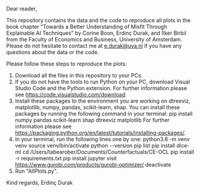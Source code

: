 Dear reader,

This repository contains the data and the code to reproduce all plots in the book chapter "Towards a Better Understanding of Misfit Through Explainable AI Techniques" by Corine Boon, Erdinç Durak, and İlker Birbil from the Faculty of Economics and Business, University of Amsterdam. Please do not hesitate to contact me at e.durak@uva.nl if you have any questions about the data or the code.

Please follow these steps to reproduce the plots:

1. Download all the files in this repository to your PCs.
2. If you do not have the tools to run Python on your PC, download Visual Studio Code and the Python extension. For further information please see https://code.visualstudio.com/download.
3. Install these packages to the environment you are working on dtreeviz, matplotlib, numpy, pandas, scikit-learn, shap. You can install these packages by running the following command in your terminal:
   pip install numpy pandas scikit-learn shap dtreeviz matplotlib
   For further information please see https://packaging.python.org/en/latest/tutorials/installing-packages/.
4. In your terminal, run the following lines one by one:
   python3.8 -m venv venv
   source venv/bin/activate
   python --version
   pip list
   pip install dice-ml
   cd /Users/tabearober/Documents/Counterfactuals/CE-OCL
   pip install -r requirements.txt
   pip install jupyter
   visit https://www.gurobi.com/products/gurobi-optimizer/
   deactivate
5. Run "AllPlots.py".

Kind regards,
Erdinç Durak
